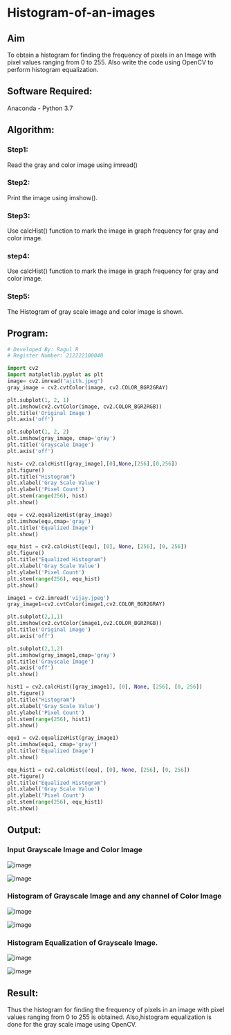 # Histogram-of-an-images
## Aim
To obtain a histogram for finding the frequency of pixels in an Image with pixel values ranging from 0 to 255. Also write the code using OpenCV to perform histogram equalization.

## Software Required:
Anaconda - Python 3.7

## Algorithm:
### Step1:
Read the gray and color image using imread()

### Step2:
Print the image using imshow().

### Step3:
Use calcHist() function to mark the image in graph frequency for gray and color image.

### step4:
Use calcHist() function to mark the image in graph frequency for gray and color image.

### Step5:
The Histogram of gray scale image and color image is shown.


## Program:
```python
# Developed By: Ragul R
# Register Number: 212222100040

import cv2
import matplotlib.pyplot as plt
image= cv2.imread("ajith.jpeg")
gray_image = cv2.cvtColor(image, cv2.COLOR_BGR2GRAY)

plt.subplot(1, 2, 1)
plt.imshow(cv2.cvtColor(image, cv2.COLOR_BGR2RGB))
plt.title('Original Image')
plt.axis('off')

plt.subplot(1, 2, 2)
plt.imshow(gray_image, cmap='gray')
plt.title('Grayscale Image')
plt.axis('off')

hist= cv2.calcHist([gray_image],[0],None,[256],[0,256])
plt.figure()
plt.title("Histogram")
plt.xlabel('Gray Scale Value')
plt.ylabel('Pixel Count')
plt.stem(range(256), hist)
plt.show()

equ = cv2.equalizeHist(gray_image)
plt.imshow(equ,cmap='gray')
plt.title('Equalized Image')
plt.show()

equ_hist = cv2.calcHist([equ], [0], None, [256], [0, 256])
plt.figure()
plt.title("Equalized Histogram")
plt.xlabel('Gray Scale Value')
plt.ylabel('Pixel Count')
plt.stem(range(256), equ_hist)
plt.show()

image1 = cv2.imread('vijay.jpeg')
gray_image1=cv2.cvtColor(image1,cv2.COLOR_BGR2GRAY)

plt.subplot(2,1,1)
plt.imshow(cv2.cvtColor(image1,cv2.COLOR_BGR2RGB))
plt.title('Original image')
plt.axis('off')

plt.subplot(2,1,2)
plt.imshow(gray_image1,cmap='gray')
plt.title('Grayscale Image')
plt.axis('off')
plt.show()

hist1 = cv2.calcHist([gray_image1], [0], None, [256], [0, 256])
plt.figure()
plt.title("Histogram")
plt.xlabel('Gray Scale Value')
plt.ylabel('Pixel Count')
plt.stem(range(256), hist1)
plt.show()

equ1 = cv2.equalizeHist(gray_image1)
plt.imshow(equ1, cmap='gray')
plt.title('Equalized Image')
plt.show()

equ_hist1 = cv2.calcHist([equ], [0], None, [256], [0, 256])
plt.figure()
plt.title("Equalized Histogram")
plt.xlabel('Gray Scale Value')
plt.ylabel('Pixel Count')
plt.stem(range(256), equ_hist1)
plt.show()
```
## Output:
### Input Grayscale Image and Color Image
![image](https://github.com/ShanmathiShanmugam/Histogram-of-an-images/assets/121243595/9715131b-33b9-4eff-ad8d-a88f8db84732)

![image](https://github.com/ShanmathiShanmugam/Histogram-of-an-images/assets/121243595/59d2f561-2c32-447a-9e9a-fdf03f6537dc)

### Histogram of Grayscale Image and any channel of Color Image
![image](https://github.com/ShanmathiShanmugam/Histogram-of-an-images/assets/121243595/a1f321f5-c744-4e52-9dc8-f5fe2e17fb34)

![image](https://github.com/ShanmathiShanmugam/Histogram-of-an-images/assets/121243595/cd4d4a87-8a8f-4642-bc5c-69e376a5ce71)

### Histogram Equalization of Grayscale Image.

![image](https://github.com/ShanmathiShanmugam/Histogram-of-an-images/assets/121243595/42caa93e-1b87-4049-8aa7-737497023255)

![image](https://github.com/ShanmathiShanmugam/Histogram-of-an-images/assets/121243595/378826bb-f1af-42f7-acf7-121623d0e5bd)

## Result: 
Thus the histogram for finding the frequency of pixels in an image with pixel values ranging from 0 to 255 is obtained. Also,histogram equalization is done for the gray scale image using OpenCV.
